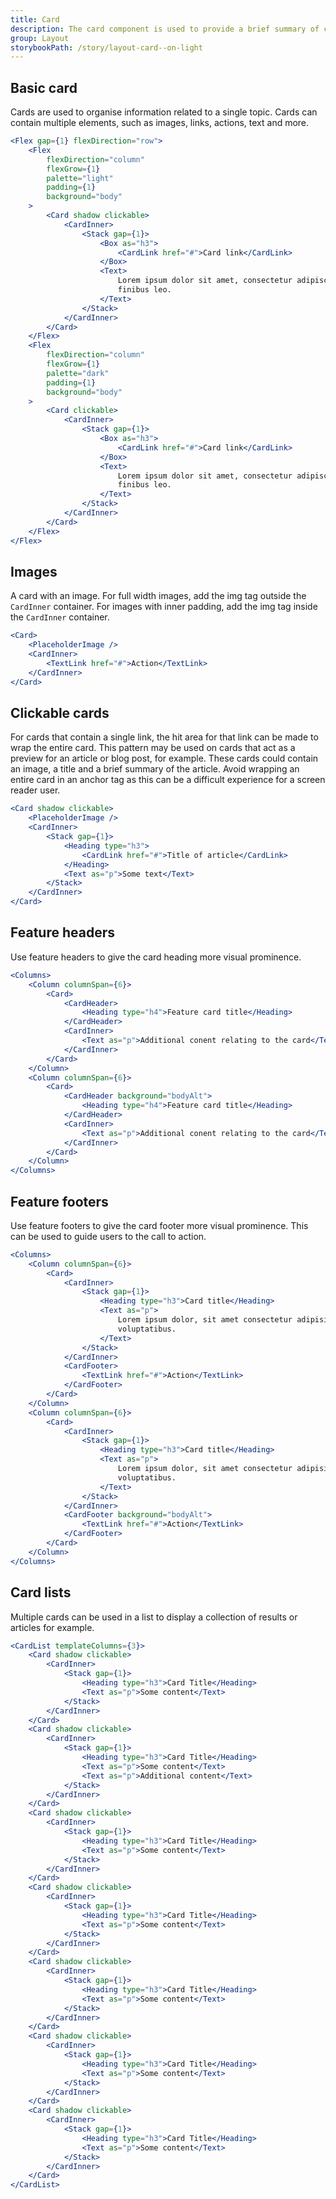 ```yaml
---
title: Card
description: The card component is used to provide a brief summary of content or a task, often with a link to more detail. Cards are frequently displayed alongside other cards to group related content or tasks.
group: Layout
storybookPath: /story/layout-card--on-light
---
```


## Basic card

Cards are used to organise information related to a single topic. Cards can contain multiple elements, such as images, links, actions, text and more.

```jsx live
<Flex gap={1} flexDirection="row">
	<Flex
		flexDirection="column"
		flexGrow={1}
		palette="light"
		padding={1}
		background="body"
	>
		<Card shadow clickable>
			<CardInner>
				<Stack gap={1}>
					<Box as="h3">
						<CardLink href="#">Card link</CardLink>
					</Box>
					<Text>
						Lorem ipsum dolor sit amet, consectetur adipiscing elit. Cras non
						finibus leo.
					</Text>
				</Stack>
			</CardInner>
		</Card>
	</Flex>
	<Flex
		flexDirection="column"
		flexGrow={1}
		palette="dark"
		padding={1}
		background="body"
	>
		<Card clickable>
			<CardInner>
				<Stack gap={1}>
					<Box as="h3">
						<CardLink href="#">Card link</CardLink>
					</Box>
					<Text>
						Lorem ipsum dolor sit amet, consectetur adipiscing elit. Cras non
						finibus leo.
					</Text>
				</Stack>
			</CardInner>
		</Card>
	</Flex>
</Flex>
```

## Images

A card with an image. For full width images, add the img tag outside the `CardInner` container. For images with inner padding, add the img tag inside the `CardInner` container.

```jsx live
<Card>
	<PlaceholderImage />
	<CardInner>
		<TextLink href="#">Action</TextLink>
	</CardInner>
</Card>
```

## Clickable cards

For cards that contain a single link, the hit area for that link can be made to wrap the entire card. This pattern may be used on cards that act as a preview for an article or blog post, for example. These cards could contain an image, a title and a brief summary of the article. Avoid wrapping an entire card in an anchor tag as this can be a difficult experience for a screen reader user.

```jsx live
<Card shadow clickable>
	<PlaceholderImage />
	<CardInner>
		<Stack gap={1}>
			<Heading type="h3">
				<CardLink href="#">Title of article</CardLink>
			</Heading>
			<Text as="p">Some text</Text>
		</Stack>
	</CardInner>
</Card>
```

## Feature headers

Use feature headers to give the card heading more visual prominence.

```jsx live
<Columns>
	<Column columnSpan={6}>
		<Card>
			<CardHeader>
				<Heading type="h4">Feature card title</Heading>
			</CardHeader>
			<CardInner>
				<Text as="p">Additional conent relating to the card</Text>
			</CardInner>
		</Card>
	</Column>
	<Column columnSpan={6}>
		<Card>
			<CardHeader background="bodyAlt">
				<Heading type="h4">Feature card title</Heading>
			</CardHeader>
			<CardInner>
				<Text as="p">Additional conent relating to the card</Text>
			</CardInner>
		</Card>
	</Column>
</Columns>
```

## Feature footers

Use feature footers to give the card footer more visual prominence. This can be used to guide users to the call to action.

```jsx live
<Columns>
	<Column columnSpan={6}>
		<Card>
			<CardInner>
				<Stack gap={1}>
					<Heading type="h3">Card title</Heading>
					<Text as="p">
						Lorem ipsum dolor, sit amet consectetur adipisicing elit. In,
						voluptatibus.
					</Text>
				</Stack>
			</CardInner>
			<CardFooter>
				<TextLink href="#">Action</TextLink>
			</CardFooter>
		</Card>
	</Column>
	<Column columnSpan={6}>
		<Card>
			<CardInner>
				<Stack gap={1}>
					<Heading type="h3">Card title</Heading>
					<Text as="p">
						Lorem ipsum dolor, sit amet consectetur adipisicing elit. In,
						voluptatibus.
					</Text>
				</Stack>
			</CardInner>
			<CardFooter background="bodyAlt">
				<TextLink href="#">Action</TextLink>
			</CardFooter>
		</Card>
	</Column>
</Columns>
```

## Card lists

Multiple cards can be used in a list to display a collection of results or articles for example.

```jsx live
<CardList templateColumns={3}>
	<Card shadow clickable>
		<CardInner>
			<Stack gap={1}>
				<Heading type="h3">Card Title</Heading>
				<Text as="p">Some content</Text>
			</Stack>
		</CardInner>
	</Card>
	<Card shadow clickable>
		<CardInner>
			<Stack gap={1}>
				<Heading type="h3">Card Title</Heading>
				<Text as="p">Some content</Text>
				<Text as="p">Additional content</Text>
			</Stack>
		</CardInner>
	</Card>
	<Card shadow clickable>
		<CardInner>
			<Stack gap={1}>
				<Heading type="h3">Card Title</Heading>
				<Text as="p">Some content</Text>
			</Stack>
		</CardInner>
	</Card>
	<Card shadow clickable>
		<CardInner>
			<Stack gap={1}>
				<Heading type="h3">Card Title</Heading>
				<Text as="p">Some content</Text>
			</Stack>
		</CardInner>
	</Card>
	<Card shadow clickable>
		<CardInner>
			<Stack gap={1}>
				<Heading type="h3">Card Title</Heading>
				<Text as="p">Some content</Text>
			</Stack>
		</CardInner>
	</Card>
	<Card shadow clickable>
		<CardInner>
			<Stack gap={1}>
				<Heading type="h3">Card Title</Heading>
				<Text as="p">Some content</Text>
			</Stack>
		</CardInner>
	</Card>
	<Card shadow clickable>
		<CardInner>
			<Stack gap={1}>
				<Heading type="h3">Card Title</Heading>
				<Text as="p">Some content</Text>
			</Stack>
		</CardInner>
	</Card>
</CardList>
```
